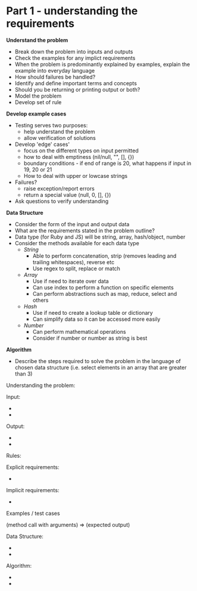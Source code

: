 # Part 1 - understanding the requirements

**Understand the problem**
* Break down the problem into inputs and outputs
* Check the examples for any implict requirements
* When the problem is predominantly explained by examples, explain the example into everyday language
* How should failures be handled?
* Identify and define important terms and concepts
* Should you be returning or printing output or both?
* Model the problem
* Develop set of rule


**Develop example cases**
* Testing serves two purposes:
  - help understand the problem
  - allow verification of solutions
* Develop 'edge' cases'
  - focus on the different types on input permitted
  - how to deal with emptiness (nil/null, "", [], {})
  - boundary conditions - if end of range is 20, what happens if input in 19, 20 or 21
  - How to deal with upper or lowcase strings
* Failures?
  - raise exception/report errors
  - return a special value (null, 0, [], {})
* Ask questions to verify understanding


**Data Structure**
* Consider the form of the input and output data
* What are the requirements stated in the problem outline?
* Data type (for Ruby and JS) will be string, array, hash/object, number
* Consider the methods available for each data type
  * *String*
    - Able to perform concatenation, strip (removes leading and trailing whitespaces), reverse etc
    - Use regex to split, replace or match
  * *Array*
    - Use if need to iterate over data
    - Can use index to perform a function on specific elements
    - Can perform abstractions such as map, reduce, select and others
  * *Hash*
    - Use if need to create a lookup table or dictionary
    - Can simplify data so it can be accessed more easily 
  * *Number*
    - Can perform mathematical operations
    - Consider if number or number as string is best


**Algorithm**
* Describe the steps required to solve the problem in the language of chosen data structure (i.e. select elements in an array that are greater than 3)
 


Understanding the problem:

Input:


  *
  
  *

Output:

  *
  
  *

Rules:
  
  Explicit requirements:
  
  *
  
  Implicit requirements:
  
  *

Examples / test cases

(method call with arguments) => (expected output)

Data Structure:
  
  *
  
  *

Algorithm:
  
  *
  
  *
